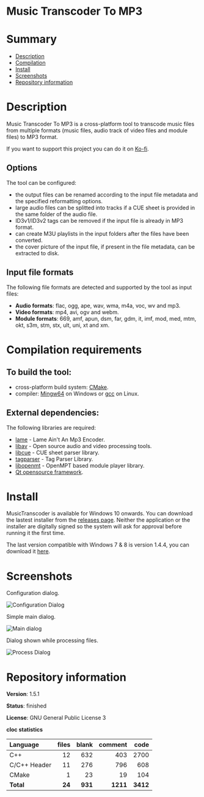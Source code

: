 Music Transcoder To MP3
=======================

# Summary
- [Description](#description)
- [Compilation](#compilation-requirements)
- [Install](#install)
- [Screenshots](#screenshots)
- [Repository information](#repository-information)

# Description
Music Transcoder To MP3 is a cross-platform tool to transcode music files from multiple formats (music files, audio track of video files and module files) to MP3 format. 

If you want to support this project you can do it on [Ko-fi](https://ko-fi.com/felixdelaspozas).

## Options
The tool can be configured:
* the output files can be renamed according to the input file metadata and the specified reformatting options.
* large audio files can be splitted into tracks if a CUE sheet is provided in the same folder of the audio file.
* ID3v1/ID3v2 tags can be removed if the input file is already in MP3 format.
* can create M3U playlists in the input folders after the files have been converted.
* the cover picture of the input file, if present in the file metadata, can be extracted to disk. 

## Input file formats
The following file formats are detected and supported by the tool as input files:
* **Audio formats**: flac, ogg, ape, wav, wma, m4a, voc, wv and mp3.
* **Video formats**: mp4, avi, ogv and webm.
* **Module formats**: 669, amf, apun, dsm, far, gdm, it, imf, mod, med, mtm, okt, s3m, stm, stx, ult, uni, xt and xm.

# Compilation requirements
## To build the tool:
* cross-platform build system: [CMake](http://www.cmake.org/cmake/resources/software.html).
* compiler: [Mingw64](http://sourceforge.net/projects/mingw-w64/) on Windows or [gcc](http://gcc.gnu.org/) on Linux.

## External dependencies:
The following libraries are required:
* [lame](http://lame.sourceforge.net/) - Lame Ain't An Mp3 Encoder.
* [libav](https://github.com/libav/libav) - Open source audio and video processing tools.
* [libcue](https://github.com/lipnitsk/libcue) - CUE sheet parser library.
* [tagparser](https://github.com/Martchus/tagparser/) - Tag Parser Library.
* [libopenmt](http://lib.openmpt.org/) - OpenMPT based module player library.
* [Qt opensource framework](http://www.qt.io/).

# Install

MusicTranscoder is available for Windows 10 onwards. You can download the lastest installer from the [releases page](https://github.com/FelixdelasPozas/transcodertomp3/releases). Neither the application or the installer are digitally signed so the system will ask for approval before running it the first time.

The last version compatible with Windows 7 & 8 is version 1.4.4, you can download it [here](https://github.com/FelixdelasPozas/transcodertomp3/releases/tag/1.4.4).

# Screenshots
Configuration dialog.

![Configuration Dialog](https://github.com/user-attachments/assets/458966f0-5ed9-41da-aeb7-20926d2eed5a)

Simple main dialog.

![Main dialog](https://github.com/user-attachments/assets/a2802058-fbf4-4b55-a767-36a164882379)

Dialog shown while processing files.

![Process Dialog](https://github.com/user-attachments/assets/f2f7c919-a791-4004-b96c-c9886028782b)

# Repository information
**Version**: 1.5.1

**Status**: finished

**License**: GNU General Public License 3

**cloc statistics**

| Language                     |files          |blank        |comment        |code     |
|:-----------------------------|--------------:|------------:|--------------:|--------:|
| C++                          |   12          |  632        |    403        | 2700    |
| C/C++ Header                 |   11          |  276        |    796        |  608    |
| CMake                        |    1          |   23        |     19        |  104    |
| **Total**                    |   **24**      |  **931**    |   **1211**    | **3412**|
